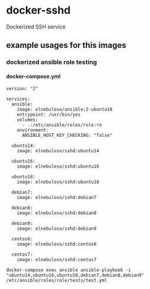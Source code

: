 # docker-sshd

Dockerized SSH service

## example usages for this images

### dockerized ansible role testing

#### docker-compose.yml

```
version: "2"

services:
  ansible:
    image: elnebuloso/ansible:2-ubuntu18
    entrypoint: /usr/bin/yes
    volumes:
      - .:/etc/ansible/roles/role:ro
    environment:
      ANSIBLE_HOST_KEY_CHECKING: "false"

  ubuntu14:
    image: elnebuloso/sshd:ubuntu14

  ubuntu16:
    image: elnebuloso/sshd:ubuntu16

  ubuntu18:
    image: elnebuloso/sshd:ubuntu18

  debian7:
    image: elnebuloso/sshd:debian7

  debian8:
    image: elnebuloso/sshd:debian8

  debian9:
    image: elnebuloso/sshd:debian9
    
  centos6:
    image: elnebuloso/sshd:centos6

  centos7:
    image: elnebuloso/sshd:centos7
```

```
docker-compose exec ansible ansible-playbook -i "ubuntu14,ubuntu16,ubuntu18,debian7,debian8,debian9" /etc/ansible/roles/role/tests/test.yml
```